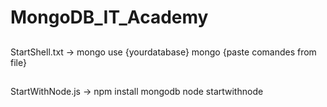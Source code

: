 # MongoDB_IT_Academy

##
StartShell.txt -> mongo use {yourdatabase}
                  mongo {paste comandes from file}
##

StartWithNode.js -> npm install mongodb
                    node startwithnode